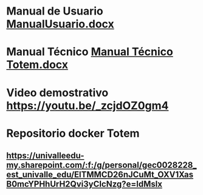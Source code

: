 # Manual de Usuario [ManualUsuario.docx](https://github.com/Totem-Univalle/Totem_Api_Univalle/files/13454891/ManualUsuario.docx)

# Manual Técnico [Manual Técnico Totem.docx](https://github.com/user-attachments/files/15789307/Manual.Tecnico.Totem.docx)

# Video demostrativo https://youtu.be/_zcjdOZ0gm4

# Repositorio docker Totem
## https://univalleedu-my.sharepoint.com/:f:/g/personal/gec0028228_est_univalle_edu/ElTMMCD26nJCuMt_OXV1XasB0mcYPHhUrH2Qvi3yCIcNzg?e=ldMslx
